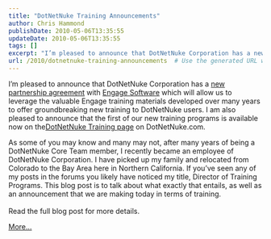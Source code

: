 ```yaml
---
title: "DotNetNuke Training Announcements"
author: Chris Hammond
publishDate: 2010-05-06T13:35:55
updateDate: 2010-05-06T13:35:55
tags: []
excerpt: "I’m pleased to announce that DotNetNuke Corporation has a new partnership agreement with Engage Software which will allow us to leverage the valuable Engage training materials developed over many years to offer groundbreaking new training to DotNetNuke users. I am also pleased to announce that the first of our new training programs is available now on theDotNetNuke Training page on DotNetNuke.com. As some of you may know and many may not, after many years of being a DotNetNuke Core Team member, I recently became an employee of DotNetNuke Corporation. I have picked up my family and relocated from Colorado to the Bay Area here in Northern California. If you’ve seen any of my posts in the forums you likely have noticed my title, Director of Training Programs. This blog post is to talk about what exactly that entails, as well as an announcement that we are making today in terms of training.  Read the full blog post for more details.More..."
url: /2010/dotnetnuke-training-announcements  # Use the generated URL with year
---
```

<p>I’m pleased to announce that DotNetNuke Corporation has a <a href="https://www.dotnetnuke.com/News/PressReleases/DotNetNukeCorpandEngagePartnership/tabid/1547/Default.aspx" target="_blank">new partnership agreement</a> with <a href="https://www.engagesoftware.com/" target="_blank">Engage Software</a> which will allow us to leverage the valuable Engage training materials developed over many years to offer groundbreaking new training to DotNetNuke users. I am also pleased to announce that the first of our new training programs is available now on the<a href="https://www.dotnetnuke.com/Products/DotNetNukeTraining/tabid/1299/Default.aspx" target="_blank">DotNetNuke Training page</a> on DotNetNuke.com.</p> <p>As some of you may know and many may not, after many years of being a DotNetNuke Core Team member, I recently became an employee of DotNetNuke Corporation. I have picked up my family and relocated from Colorado to the Bay Area here in Northern California. If you’ve seen any of my posts in the forums you likely have noticed my title, Director of Training Programs. This blog post is to talk about what exactly that entails, as well as an announcement that we are making today in terms of training.<br /> <br /> Read the full blog post for more details.</p><a href=https://www.dotnetnuke.com/Community/Blogs/tabid/825/EntryId/2599/DotNetNuke-Training-Announcements.aspx>More...</a><img src="https://feeds.feedburner.com/~r/dnndaily/~4/xAXIL-fVvtg" height="1" width="1"/>
